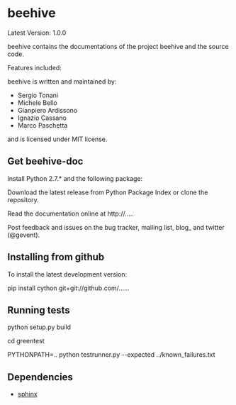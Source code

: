 # beehive

Latest Version: 1.0.0

beehive contains the documentations of the project beehive and the source
code.

Features included:


beehive is written and maintained by: 

* Sergio Tonani
* Michele Bello
* Gianpiero Ardissono
* Ignazio Cassano
* Marco Paschetta
 
and is licensed under MIT license.


## Get beehive-doc

Install Python 2.7.* and the following package:

Download the latest release from Python Package Index or clone the repository.

Read the documentation online at http://.....

Post feedback and issues on the bug tracker, mailing list, blog_ and twitter (@gevent).


## Installing from github

To install the latest development version:

  pip install cython git+git://github.com/......


## Running tests

  python setup.py build

  cd greentest

  PYTHONPATH=.. python testrunner.py --expected ../known_failures.txt

## Dependencies

* [sphinx](http://http://www.sphinx-doc.org/en/1.4.8/)


